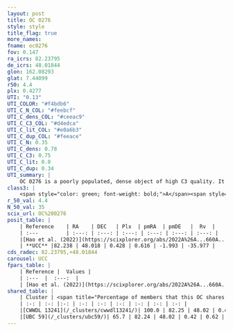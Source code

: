 ```yaml
---
layout: post
title: OC 0276
style: style
title_flag: true
more_names: 
fname: oc0276
fov: 0.147
ra_icrs: 82.23795
de_icrs: 48.01844
glon: 162.08293
glat: 7.44099
r50: 4.4
plx: 0.4277
UTI: "0.13"
UTI_COLOR: "#f4bdb6"
UTI_C_N_COL: "#feebcf"
UTI_C_dens_COL: "#ceeac9"
UTI_C_C3_COL: "#d4edca"
UTI_C_lit_COL: "#e0a6b3"
UTI_C_dup_COL: "#feeace"
UTI_C_N: 0.35
UTI_C_dens: 0.78
UTI_C_C3: 0.75
UTI_C_lit: 0.0
UTI_C_dup: 0.34
UTI_summary: |
    OC 0276 is a poorly populated, dense object of high C3 quality. It was recently reported in the literature.<br><br><span style="color: #99180f; font-weight: bold;">Warning: </span>This is possibly a duplicated object, which shares a significant percentage of members with at least one previously reported entry.
class3: |
    <span style="color: green; font-weight: bold;">A</span><span style="color: #FFC300; font-weight: bold;">B</span>
r_50_val: 4.4
N_50_val: 35
scix_url: OC%200276
posit_table: |
    | Reference    | RA    | DEC   | Plx  | pmRA  | pmDE   |  Rv  |
    | :---         | :---: | :---: | :---: | :---: | :---: | :---: |
    |[Hao et al. (2022)](https://scixplorer.org/abs/2022A%26A...660A...4H) | 82.239 | 48.031 | 0.434 | 0.618 | -1.991 | -35.528 |
    | **UCC** |82.238 | 48.018 | 0.428 | 0.616 | -1.993 | -35.977 | 
cds_radec: 82.23795,+48.01844
carousel: UCC
fpars_table: |
    | Reference |  Values |
    | :---  |  :---:  |
    | [Hao et al. (2022)](https://scixplorer.org/abs/2022A%26A...660A...4H) | `AG=3.36, age=8.6, Z=0.028` |
shared_table: |
    | Cluster | <span title="Percentage of members that this OC shares with the ones listed">%</span>   | RA   | DEC   | Plx   | pmRA  | pmDE  | Rv | UTI |
    | :-: | :-: |:-: | :-: | :-: | :-: | :-: | :-: | :-: |
    |[CWWDL 13241](/_clusters/cwwdl13241/)| 100.0 | 82.25 | 48.02 | 0.43 | 0.61 | -1.98 | -35.63 |0.21 |
    |[UBC 59](/_clusters/ubc59/)| 65.7 | 82.24 | 48.02 | 0.42 | 0.62 | -1.99 | -- |0.56 |
---
```

